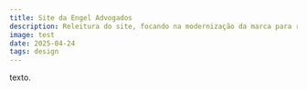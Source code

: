 ```yaml
---
title: Site da Engel Advogados
description: Releitura do site, focando na modernização da marca para refletir autoridade e responsabilidade.
image: test
date: 2025-04-24
tags: design
---
```


texto.